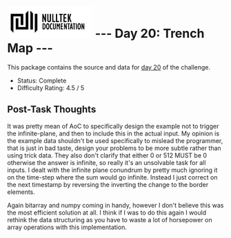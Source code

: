 # ![NullTek Documentation](../../resources/NullTekDocumentationLogo.png) --- Day 20: Trench Map ---

This package contains the source and data for [day 20](https://adventofcode.com/2021/day/20) of the challenge.

* Status: Complete
* Difficulty Rating: 4.5 / 5

## Post-Task Thoughts

It was pretty mean of AoC to specifically design the example not to trigger the infinite-plane, and then to include this in the actual input.
My opinion is the example data shouldn't be used specifically to mislead the programmer, that is just in bad taste, design your problems to be more subtle rather than using trick data.
They also don't clarify that either 0 or 512 MUST be 0 otherwise the answer is infinite, so really it's an unsolvable task for all inputs.
I dealt with the infinite plane conundrum by pretty much ignoring it on the time-step where the sum would go infinite.
Instead I just correct on the next timestamp by reversing the inverting the change to the border elements.

Again bitarray and numpy coming in handy, however I don't believe this was the most efficient solution at all.
I think if I was to do this again I would rethink the data structuring as you have to waste a lot of horsepower on array operations with this implementation.

